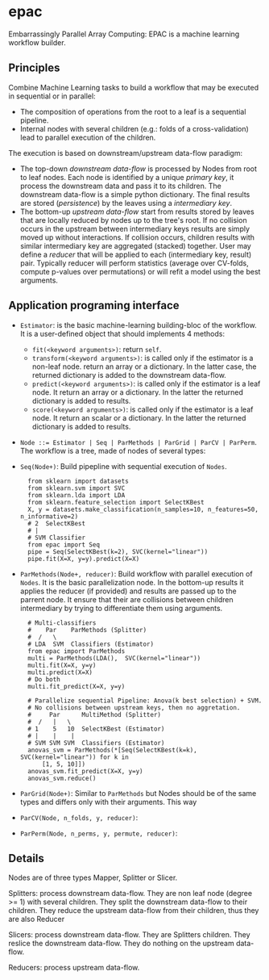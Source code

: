 epac
====

Embarrassingly Parallel Array Computing: EPAC is a machine learning workflow
builder.

Principles
----------

Combine Machine Learning tasks to build a workflow that may be executed in
sequential or in parallel:
- The composition of operations from the root to a leaf is a sequential pipeline.
- Internal nodes with several children (e.g.: folds of a cross-validation) lead
  to parallel execution of the children.

The execution is based on downstream/upstream data-flow paradigm:
- The top-down *downstream data-flow* is processed by Nodes from root to leaf nodes.
  Each node is identified by a unique *primary key*, it process the downstream
  data and pass it to its children. The downstream data-flow is a simple python
  dictionary. The final results are stored (*persistence*) by the leaves using a
  *intermediary key*.
- The bottom-up *upstream data-flow* start from results stored by leaves that 
  are locally reduced by nodes up to the tree's root. If no collision occurs
  in the upstream between intermediary keys results are simply moved up without
  interactions. If collision occurs, children results with similar intermediary key
  are aggregated (stacked) together. User may define a *reducer* that will be 
  applied to each (intermediary key, result) pair. Typically reducer will perform
  statistics (average over CV-folds, compute p-values over permutations) or will
  refit a model using the best arguments.


Application programing interface
--------------------------------

- `Estimator`: is the basic machine-learning building-bloc of the workflow. It is
   a user-defined object that should implements 4 methods:
  - `fit(<keyword arguments>)`: return `self`.
  - `transform(<keyword arguments>)`: is called only if the estimator is a non-leaf node.
     return an array or a dictionary. In the latter case, the returned dictionary
     is added to the downstream data-flow.
  - `predict(<keyword arguments>)`: is called only if the estimator is a leaf node. It return an 
     array or a dictionary. In the latter the returned dictionary is added to 
     results.
  - `score(<keyword arguments>)`: is called only if the estimator is a leaf node. It return an 
     scalar or a dictionary. In the latter the returned dictionary is added to 
     results.
- `Node ::= Estimator | Seq | ParMethods | ParGrid | ParCV | ParPerm`. The workflow
   is a tree, made of nodes of several types:
- `Seq(Node+)`: Build pipepline with sequential execution of `Nodes`.

        from sklearn import datasets
        from sklearn.svm import SVC
        from sklearn.lda import LDA
        from sklearn.feature_selection import SelectKBest
        X, y = datasets.make_classification(n_samples=10, n_features=50, n_informative=2)
        # 2  SelectKBest
        # |
        # SVM Classifier
        from epac import Seq
        pipe = Seq(SelectKBest(k=2), SVC(kernel="linear"))
        pipe.fit(X=X, y=y).predict(X=X)

- `ParMethods(Node+, reducer)`: Build workflow with parallel execution of `Nodes`.
   It is the basic parallelization node. In the bottom-up results it applies the
   reducer (if provided) and results are passed up to the parrent node. It ensure
   that their are collisions between children intermediary by trying to differentiate
   them using arguments.

        # Multi-classifiers
        #    Par    ParMethods (Splitter)
        #  /   \
        # LDA  SVM  Classifiers (Estimator)
        from epac import ParMethods
        multi = ParMethods(LDA(),  SVC(kernel="linear"))
        multi.fit(X=X, y=y)
        multi.predict(X=X)
        # Do both
        multi.fit_predict(X=X, y=y)

        # Parallelize sequential Pipeline: Anova(k best selection) + SVM.
        # No collisions between upstream keys, then no aggretation.
        #     Par      MultiMethod (Splitter)
        #  /   |   \
        # 1    5   10  SelectKBest (Estimator)
        # |    |    |
        # SVM SVM SVM  Classifiers (Estimator)
        anovas_svm = ParMethods(*[Seq(SelectKBest(k=k), SVC(kernel="linear")) for k in 
            [1, 5, 10]])
        anovas_svm.fit_predict(X=X, y=y)
        anovas_svm.reduce()

- `ParGrid(Node+)`: Similar to `ParMethods` but Nodes should be of the same types
   and differs only with their arguments. This way 
- `ParCV(Node, n_folds, y, reducer)`: 
- `ParPerm(Node, n_perms, y, permute, reducer)`: 



Details
-------

Nodes are of three types Mapper, Splitter or Slicer.

Splitters: process downstream data-flow.
They are non leaf node  (degree >= 1) with several children.
They split the downstream data-flow to their children.
They reduce the upstream data-flow from their children, thus they are
also Reducer

Slicers: process downstream data-flow.
They are Splitters children.
They reslice the downstream data-flow.
They do nothing on the upstream data-flow.

Reducers: process upstream data-flow.
